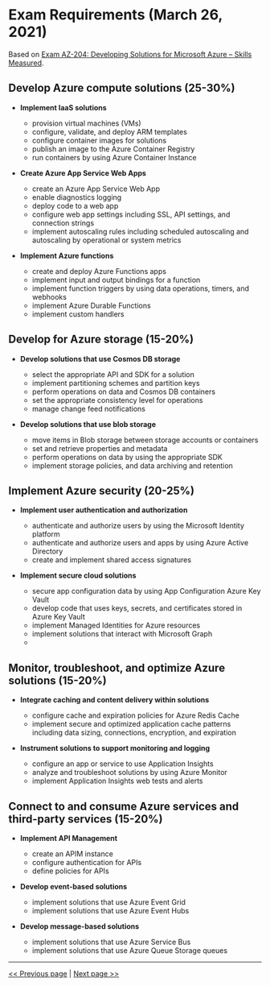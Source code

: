# Exam Requirements (March 26, 2021)
Based on [Exam AZ-204: Developing Solutions for Microsoft Azure – Skills Measured](https://query.prod.cms.rt.microsoft.com/cms/api/am/binary/RE4oZ7B).

## Develop Azure compute solutions (25-30%)
- **Implement IaaS solutions**
  - provision virtual machines (VMs)
  - configure, validate, and deploy ARM templates
  - configure container images for solutions
  - publish an image to the Azure Container Registry
  - run containers by using Azure Container Instance

- **Create Azure App Service Web Apps**
  - create an Azure App Service Web App
  - enable diagnostics logging
  - deploy code to a web app
  - configure web app settings including SSL, API settings, and connection strings
  - implement autoscaling rules including scheduled autoscaling and autoscaling by operational or system metrics

- **Implement Azure functions**
  - create and deploy Azure Functions apps
  - implement input and output bindings for a function
  - implement function triggers by using data operations, timers, and webhooks
  - implement Azure Durable Functions
  - implement custom handlers

## Develop for Azure storage (15-20%)
- **Develop solutions that use Cosmos DB storage**
  - select the appropriate API and SDK for a solution
  - implement partitioning schemes and partition keys
  - perform operations on data and Cosmos DB containers
  - set the appropriate consistency level for operations
  - manage change feed notifications

- **Develop solutions that use blob storage**
  - move items in Blob storage between storage accounts or containers
  - set and retrieve properties and metadata
  - perform operations on data by using the appropriate SDK
  - implement storage policies, and data archiving and retention

## Implement Azure security (20-25%)
- **Implement user authentication and authorization**
  - authenticate and authorize users by using the Microsoft Identity platform
  - authenticate and authorize users and apps by using Azure Active Directory
  - create and implement shared access signatures

- **Implement secure cloud solutions**
  - secure app configuration data by using App Configuration Azure Key Vault
  - develop code that uses keys, secrets, and certificates stored in Azure Key Vault
  - implement Managed Identities for Azure resources
  - implement solutions that interact with Microsoft Graph
  - 
## Monitor, troubleshoot, and optimize Azure solutions (15-20%)
- **Integrate caching and content delivery within solutions**
  - configure cache and expiration policies for Azure Redis Cache
  - implement secure and optimized application cache patterns including data sizing, connections, encryption, and expiration

- **Instrument solutions to support monitoring and logging**
  - configure an app or service to use Application Insights
  - analyze and troubleshoot solutions by using Azure Monitor
  - implement Application Insights web tests and alerts

## Connect to and consume Azure services and third-party services (15-20%)
- **Implement API Management**
  - create an APIM instance
  - configure authentication for APIs
  - define policies for APIs

- **Develop event-based solutions**
  - implement solutions that use Azure Event Grid
  - implement solutions that use Azure Event Hubs

- **Develop message-based solutions**
  - implement solutions that use Azure Service Bus
  - implement solutions that use Azure Queue Storage queues

---

[<< Previous page](../README.md)
|
[Next page >>](www.google.com)
